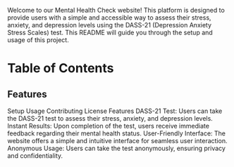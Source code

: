 Welcome to our Mental Health Check website! This platform is designed to provide users with a simple and accessible way to assess their stress, anxiety, and depression levels using the DASS-21 (Depression Anxiety Stress Scales) test. This README will guide you through the setup and usage of this project.

# Table of Contents
## Features
Setup
Usage
Contributing
License
Features
DASS-21 Test: Users can take the DASS-21 test to assess their stress, anxiety, and depression levels.
Instant Results: Upon completion of the test, users receive immediate feedback regarding their mental health status.
User-Friendly Interface: The website offers a simple and intuitive interface for seamless user interaction.
Anonymous Usage: Users can take the test anonymously, ensuring privacy and confidentiality.
